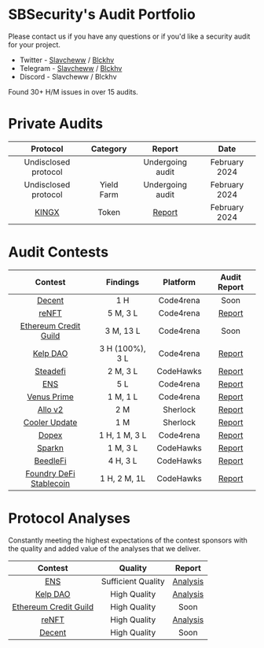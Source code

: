 # SBSecurity's Audit Portfolio

Please contact us if you have any questions or if you'd like a security audit for your project.

- Twitter - [Slavcheww](https://twitter.com/Slavcheww) / [Blckhv](https://twitter.com/blckhv)
- Telegram - [Slavcheww](https://t.me/Slavcheww) / [Blckhv](https://t.me/Blckhv)
- Discord - Slavcheww / Blckhv

Found 30+ H/M issues in over 15 audits.

# Private Audits

| **Protocol** | Category | Report | Date |
|:--:|:--:|:--:|:--:|
| Undisclosed protocol |  | Undergoing audit |	February 2024 |
| Undisclosed protocol | Yield Farm | Undergoing audit |	February 2024 |
| [KINGX](https://kingx.titanxmarket.win/) | Token | [Report](/reports/private/KINGX-Security-Review.pdf) |	February 2024 |


# Audit Contests

| Contest | Findings | Platform | Audit Report |
|:--:|:--:|:--:|:--:|
| [Decent](https://code4rena.com/audits/2024-01-decent) | 1 H | Code4rena | Soon |
| [reNFT](https://code4rena.com/audits/2024-01-renft) | 5 M, 3 L | Code4rena | [Report](/reports/contests/2024-01-reNFT.md) |
| [Ethereum Credit Guild](https://code4rena.com/audits/2023-12-ethereum-credit-guild) | 3 M, 13 L | Code4rena | Soon |
| [Kelp DAO](https://code4rena.com/audits/2023-11-kelp-dao-rseth) | 3 H (100%), 3 L | Code4rena | [Report](/reports/contests/2023-11-KelpDAO.md) |
| [Steadefi](https://www.codehawks.com/contests/clo38mm260001la08daw5cbuf) | 2 M, 3 L | CodeHawks | [Report](/reports/contests/2023-10-SteadeFi.md) |
| [ENS](https://code4rena.com/audits/2023-10-ens) | 5 L | Code4rena | [Report](/reports/contests/2023-10-ENS.md) |
| [Venus Prime](https://code4rena.com/audits/2023-09-venus-prime) | 1 M, 1 L | Code4rena | [Report](/reports/contests/2023-09-Venus-Prime.md) |
| [Allo v2](https://audits.sherlock.xyz/contests/109) | 2 M | Sherlock | [Report](/reports/contests/2023-09-Allo-V2.md) |
| [Cooler Update](https://audits.sherlock.xyz/contests/107) | 1 M | Sherlock | [Report](/reports/contests/2023-10-Cooler-Update.md) |
| [Dopex](https://code4rena.com/audits/2023-08-dopex) | 1 H, 1 M, 3 L | Code4rena | [Report](/reports/contests/2023-08-Dopex.md) |
| [Sparkn](https://www.codehawks.com/contests/cllcnja1h0001lc08z7w0orxx) | 1 M, 3 L | CodeHawks | [Report](/reports/contests/2023-09-Sparkn.md) |
| [BeedleFi](https://www.codehawks.com/contests/clkbo1fa20009jr08nyyf9wbx) | 4 H, 3 L | CodeHawks | [Report](/reports/contests/2023-06-BeedleFi.md) |
| [Foundry DeFi Stablecoin](https://www.codehawks.com/contests/cljx3b9390009liqwuedkn0m0) | 1 H, 2 M, 1L | CodeHawks | [Report](/reports/contests/2023-06-Defi-Stablecoin.md) |

# Protocol Analyses

Constantly meeting the highest expectations of the contest sponsors with the quality and added value of the analyses that we deliver.

| Contest | Quality | Report |
|:--:|:--:|:--:|
| [ENS](https://code4rena.com/audits/2023-10-ens) | Sufficient Quality | [Analysis](/analyses/2023-10-ENS.md) |
| [Kelp DAO](https://code4rena.com/audits/2023-11-kelp-dao-rseth) | High Quality | [Analysis](/analyses/2023-11-KelpDAO.md) |
| [Ethereum Credit Guild](https://code4rena.com/audits/2023-12-ethereum-credit-guild#top) | High Quality | Soon |
| [reNFT](https://code4rena.com/audits/2024-01-renft#top) | High Quality | [Analysis](/analyses/2024-01-reNFT.md) |
| [Decent](https://code4rena.com/audits/2024-01-decent#top) | High Quality | Soon |